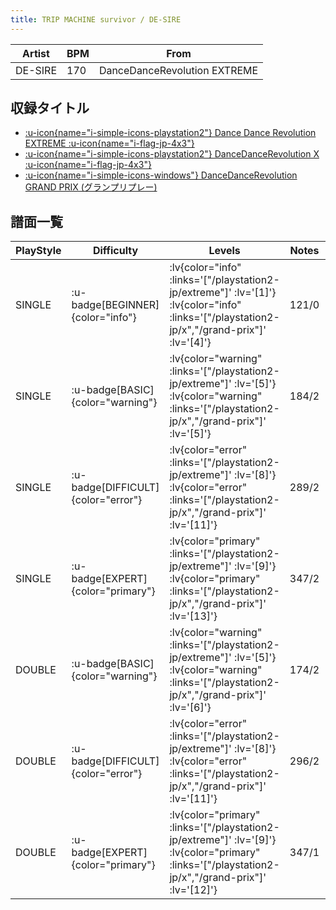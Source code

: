 ```yaml
---
title: TRIP MACHINE survivor / DE-SIRE
---
```


|Artist|BPM|From|
|------|---|----|
|DE-SIRE|170|DanceDanceRevolution EXTREME|

## 収録タイトル

- [ :u-icon{name="i-simple-icons-playstation2"} Dance Dance Revolution EXTREME :u-icon{name="i-flag-jp-4x3"} ](/playstation2-jp/extreme)
- [ :u-icon{name="i-simple-icons-playstation2"} DanceDanceRevolution X :u-icon{name="i-flag-jp-4x3"} ](/playstation2-jp/x)
- [ :u-icon{name="i-simple-icons-windows"} DanceDanceRevolution GRAND PRIX (グランプリプレー)](/grand-prix)

## 譜面一覧

|PlayStyle|Difficulty|Levels|Notes|Movie|
|---------|----------|------|-----|-----|
|SINGLE| :u-badge[BEGINNER]{color="info"} | :lv{color="info" :links='["/playstation2-jp/extreme"]' :lv='[1]'}  :lv{color="info" :links='["/playstation2-jp/x","/grand-prix"]' :lv='[4]'} |121/0||
|SINGLE| :u-badge[BASIC]{color="warning"} | :lv{color="warning" :links='["/playstation2-jp/extreme"]' :lv='[5]'}  :lv{color="warning" :links='["/playstation2-jp/x","/grand-prix"]' :lv='[5]'} |184/2||
|SINGLE| :u-badge[DIFFICULT]{color="error"} | :lv{color="error" :links='["/playstation2-jp/extreme"]' :lv='[8]'}  :lv{color="error" :links='["/playstation2-jp/x","/grand-prix"]' :lv='[11]'} |289/2||
|SINGLE| :u-badge[EXPERT]{color="primary"} | :lv{color="primary" :links='["/playstation2-jp/extreme"]' :lv='[9]'}  :lv{color="primary" :links='["/playstation2-jp/x","/grand-prix"]' :lv='[13]'} |347/2||
|DOUBLE| :u-badge[BASIC]{color="warning"} | :lv{color="warning" :links='["/playstation2-jp/extreme"]' :lv='[5]'}  :lv{color="warning" :links='["/playstation2-jp/x","/grand-prix"]' :lv='[6]'} |174/2||
|DOUBLE| :u-badge[DIFFICULT]{color="error"} | :lv{color="error" :links='["/playstation2-jp/extreme"]' :lv='[8]'}  :lv{color="error" :links='["/playstation2-jp/x","/grand-prix"]' :lv='[11]'} |296/2||
|DOUBLE| :u-badge[EXPERT]{color="primary"} | :lv{color="primary" :links='["/playstation2-jp/extreme"]' :lv='[9]'}  :lv{color="primary" :links='["/playstation2-jp/x","/grand-prix"]' :lv='[12]'} |347/1||
